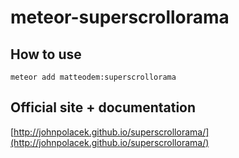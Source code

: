 # meteor-superscrollorama

## How to use
```
meteor add matteodem:superscrollorama
```

## Official site + documentation
[http://johnpolacek.github.io/superscrollorama/](http://johnpolacek.github.io/superscrollorama/)
